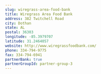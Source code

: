 ```yaml
---
slug: wiregrass-area-food-bank
title: Wiregrass Area Food Bank
address: 382 Twitchell Road
city: Dothan
state: AL
postal: 36303
longitude: -85.3979707
latitude: 31.2464057
website: http://www.wiregrassfoodbank.com/
phone: 334-794-9775
fax: 334-794-6941
partnerBank: true
partnerGroupId: partner-group-3
---
```

